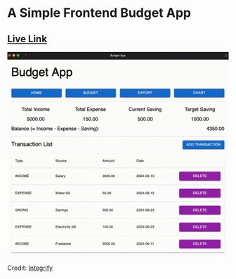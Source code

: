 # A Simple Frontend Budget App

## [Live Link](https://budget-app-ten-flax.vercel.app/)

<img src="preview.gif" width="640" alt="demo">

Credit: [Integrify](https://www.integrify.io)
